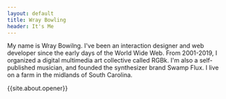```yaml
---
layout: default
title: Wray Bowling
header: It's Me
---
```


My name is Wray Bowilng. I've been an interaction designer and web developer since the early days of the World Wide Web. From 2001-2019, I organized a digital multimedia art collective called RGBk. I'm also a self-published musician, and founded the synthesizer brand Swamp Flux. I live on a farm in the midlands of South Carolina.

{{site.about.opener}}
